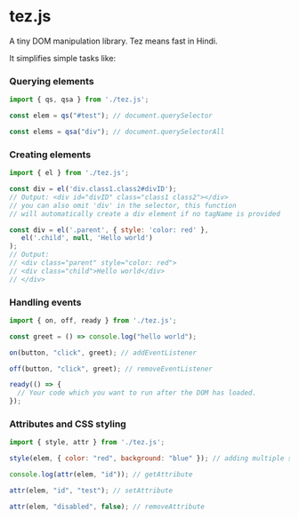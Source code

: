 # tez.js
A tiny DOM manipulation library. Tez means fast in Hindi.

It simplifies simple tasks like:

### Querying elements

```javascript
import { qs, qsa } from './tez.js';

const elem = qs("#test"); // document.querySelector

const elems = qsa("div"); // document.querySelectorAll
```

### Creating elements

```javascript
import { el } from './tez.js';

const div = el('div.class1.class2#divID'); 
// Output: <div id="divID" class="class1 class2"></div>
// you can also omit 'div' in the selector, this function 
// will automatically create a div element if no tagName is provided

const div = el('.parent', { style: 'color: red' },
   el('.child', null, 'Hello world')
); 
// Output: 
// <div class="parent" style="color: red">
// <div class="child">Hello world</div>
// </div>
```

### Handling events

```javascript 
import { on, off, ready } from './tez.js';

const greet = () => console.log("hello world");

on(button, "click", greet); // addEventListener

off(button, "click", greet); // removeEventListener

ready(() => {
  // Your code which you want to run after the DOM has loaded.
});
```
### Attributes and CSS styling

```javascript
import { style, attr } from './tez.js';

style(elem, { color: "red", background: "blue" }); // adding multiple styles to an element

console.log(attr(elem, "id")); // getAttribute

attr(elem, "id", "test"); // setAttribute

attr(elem, "disabled", false); // removeAttribute
```
